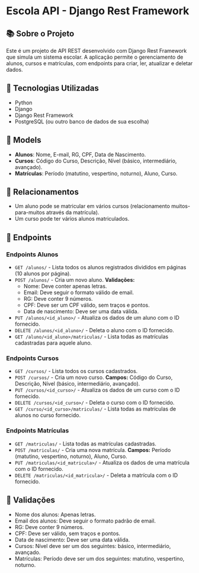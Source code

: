 # Escola API - Django Rest Framework

## 📚 Sobre o Projeto
Este é um projeto de API REST desenvolvido com Django Rest Framework que simula um sistema escolar. A aplicação permite o gerenciamento de alunos, cursos e matrículas, com endpoints para criar, ler, atualizar e deletar dados.

## 🚀 Tecnologias Utilizadas
- Python  
- Django  
- Django Rest Framework  
- PostgreSQL (ou outro banco de dados de sua escolha)  

## 📁 Models
- **Alunos**: Nome, E-mail, RG, CPF, Data de Nascimento.  
- **Cursos**: Código do Curso, Descrição, Nível (básico, intermediário, avançado).  
- **Matrículas**: Período (matutino, vespertino, noturno), Aluno, Curso.  

## 🔗 Relacionamentos
- Um aluno pode se matricular em vários cursos (relacionamento muitos-para-muitos através da matrícula).
- Um curso pode ter vários alunos matriculados.

## 📌 Endpoints

### Endpoints Alunos
- `GET /alunos/` - Lista todos os alunos registrados divididos em páginas (10 alunos por página).
- `POST /alunos/` - Cria um novo aluno. **Validações:**  
  - Nome: Deve conter apenas letras.  
  - Email: Deve seguir o formato válido de email.  
  - RG: Deve conter 9 números.  
  - CPF: Deve ser um CPF válido, sem traços e pontos.  
  - Data de nascimento: Deve ser uma data válida.
- `PUT /alunos/<id_aluno>/` - Atualiza os dados de um aluno com o ID fornecido.
- `DELETE /alunos/<id_aluno>/` - Deleta o aluno com o ID fornecido.
- `GET /aluno/<id_aluno>/matriculas/` - Lista todas as matrículas cadastradas para aquele aluno.

### Endpoints Cursos
- `GET /cursos/` - Lista todos os cursos cadastrados.
- `POST /cursos/` - Cria um novo curso. **Campos:** Código do Curso, Descrição, Nível (básico, intermediário, avançado).
- `PUT /cursos/<id_curso>/` - Atualiza os dados de um curso com o ID fornecido.
- `DELETE /cursos/<id_curso>/` - Deleta o curso com o ID fornecido.
- `GET /curso/<id_curso>/matriculas/` - Lista todas as matrículas de alunos no curso fornecido.

### Endpoints Matrículas
- `GET /matriculas/` - Lista todas as matrículas cadastradas.
- `POST /matriculas/` - Cria uma nova matrícula. **Campos:** Período (matutino, vespertino, noturno), Aluno, Curso.
- `PUT /matriculas/<id_matricula>/` - Atualiza os dados de uma matrícula com o ID fornecido.
- `DELETE /matriculas/<id_matricula>/` - Deleta a matrícula com o ID fornecido.

## 📌 Validações
- Nome dos alunos: Apenas letras.
- Email dos alunos: Deve seguir o formato padrão de email.
- RG: Deve conter 9 números.
- CPF: Deve ser válido, sem traços e pontos.
- Data de nascimento: Deve ser uma data válida.
- Cursos: Nível deve ser um dos seguintes: básico, intermediário, avançado.
- Matrículas: Período deve ser um dos seguintes: matutino, vespertino, noturno.


